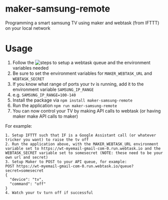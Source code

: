 # maker-samsung-remote
Programming a smart samsung TV using maker and webtask (from IFTTT) on your local network

# Usage
1. Follow the ![steps to setup a webtask queue](https://github.com/rguerra712/webtask-queue/) and the environment variables needed
  1. Be sure to set the environment variables for `MAKER_WEBTASK_URL` and `WEBTASK_SECRET`
1. If you know what range of ports your tv is running, add it to the environment variable `SAMSUNG_IP_RANGE`
  1. e.g. `SAMSUNG_IP_RANGE=100-140`
1. Install the package via `npm install maker-samsung-remote`
1. Run the application `npm run maker-samsung-remote`
1. You can now control your TV by making API calls to webtask (or having maker make API calls to maker)

For example:
```
1. Setup IFTTT such that IF is a Google Assistant call (or whatever tricker you want) to raise the tv off
2. Run the application above, with the MAKER_WEBTASK_URL environment variable set to https://wt-myemail-gmail-com-0.run.webtask.io and the WEBTASK_SECRET variable set to somesecret (NOTE: these need to be your own url and secret)
3. Setup Maker to POST to your API queue, for example:
POST https://wt-myemail-gmail-com-0.run.webtask.io/queue?secret=somesecret
{
  "device": "tv",
  "command": "off"
}
4. Watch your tv turn off if successful
```
